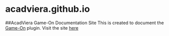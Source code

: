 # acadviera.github.io
##AcadViera Game-On Documentation Site
This is created to document the [Game-On](http://github.com/themaclab/game-on/) plugin.
Visit the site [here](http://acadviera.github.io)
